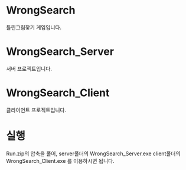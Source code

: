 # WrongSearch 
틀린그림찾기 게임입니다.

# WrongSearch_Server
서버 프로젝트입니다.

# WrongSearch_Client
클라이언트 프로젝트입니다.

# 실행
Run.zip의 압축을 풀어,
server폴더의 WrongSearch_Server.exe
client폴더의 WrongSearch_Client.exe 를 이용하시면 됩니다.
